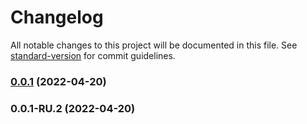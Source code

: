 # Changelog

All notable changes to this project will be documented in this file. See [standard-version](https://github.com/conventional-changelog/standard-version) for commit guidelines.

### [0.0.1](///compare/v0.0.1-RU.2...v0.0.1) (2022-04-20)

### 0.0.1-RU.2 (2022-04-20)
